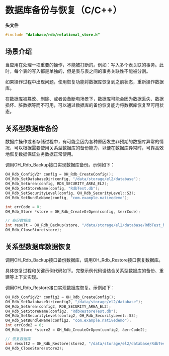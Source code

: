 # 数据库备份与恢复（C/C++）

**头文件**

```c++
#include "database/rdb/relational_store.h"
```

## 场景介绍

当应用在处理一项重要的操作，不能被打断的。例如：写入多个表关联的事务。此时，每个表的写入都是单独的，但是表与表之间的事务关联性不能被分割。

如果操作过程中出现问题，使用恢复功能将数据库恢复到之前状态，重新操作数据库。

在数据库被篡改、删除、或者设备断电场景下，数据库可能会因为数据丢失、数据损坏、脏数据等而不可用，可以通过数据库的备份恢复能力将数据库恢复至可用状态。

## 关系型数据库备份

数据库操作或者存储过程中，有可能会因为各种原因发生非预期的数据库异常的情况，可以根据需要使用关系型数据库的备份能力，以便在数据库异常时，可靠高效地恢复数据保证业务数据正常使用。

调用OH_Rdb_Backup接口实现数据库备份。示例如下：

```cpp
OH_Rdb_ConfigV2* config = OH_Rdb_CreateConfig();
OH_Rdb_SetDatabaseDir(config, "/data/storage/el2/database");
OH_Rdb_SetArea(config, RDB_SECURITY_AREA_EL2);
OH_Rdb_SetStoreName(config, "RdbTest.db");
OH_Rdb_SetSecurityLevel(config, OH_Rdb_SecurityLevel::S3);
OH_Rdb_SetBundleName(config, "com.example.nativedemo");

int errCode = 0;
OH_Rdb_Store *store = OH_Rdb_CreateOrOpen(config, &errCode);

// 备份数据库
int result = OH_Rdb_Backup(store, "/data/storage/el2/database/RdbTest_bak.db");
OH_Rdb_CloseStore(store);
```

## 关系型数据库数据恢复

调用OH_Rdb_Backup接口备份数据库，调用OH_Rdb_Restore接口恢复数据库。

具体恢复过程和关键示例代码如下。完整示例代码请结合关系型数据库的备份、重建等上下文实现。

调用OH_Rdb_Restore接口实现数据库恢复。示例如下：

```cpp
OH_Rdb_ConfigV2* config2 = OH_Rdb_CreateConfig();
OH_Rdb_SetDatabaseDir(config2, "/data/storage/el2/database");
OH_Rdb_SetArea(config2, RDB_SECURITY_AREA_EL2);
OH_Rdb_SetStoreName(config2, "RdbRestoreTest.db");
OH_Rdb_SetSecurityLevel(config2, OH_Rdb_SecurityLevel::S3);
OH_Rdb_SetBundleName(config2, "com.example.nativedemo");
int errCode2 = 0;
OH_Rdb_Store *store2 = OH_Rdb_CreateOrOpen(config2, &errCode2);

// 恢复数据库
int result2 = OH_Rdb_Restore(store2, "/data/storage/el2/database/RdbTest_bak.db");
OH_Rdb_CloseStore(store2);
```